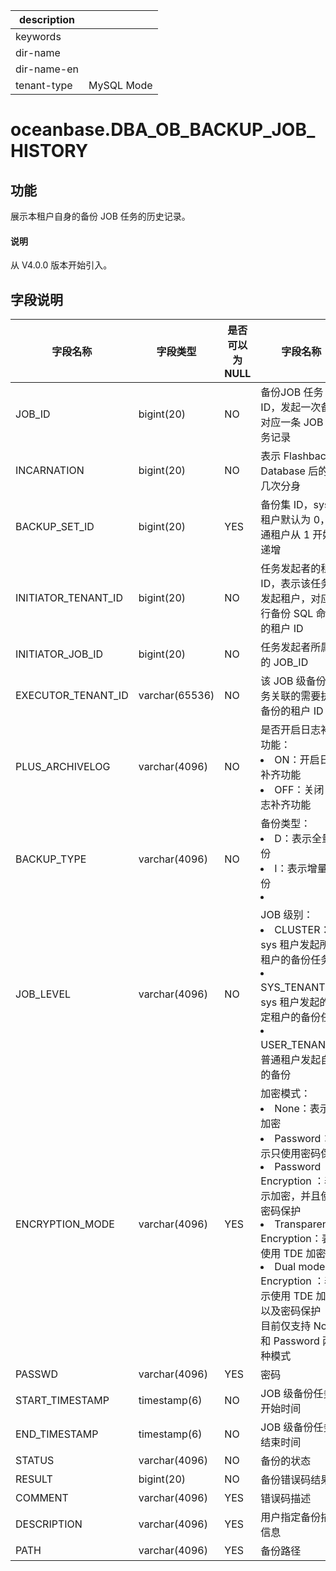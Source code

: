 |description||
|---|---|
|keywords||
|dir-name||
|dir-name-en||
|tenant-type|MySQL Mode|

# oceanbase.DBA_OB_BACKUP_JOB_HISTORY

## 功能

展示本租户自身的备份 JOB 任务的历史记录。

<main id="notice" type='explain'>
  <h4>说明</h4>
  <p>从 V4.0.0 版本开始引入。</p>
</main>

## 字段说明

| 字段名称 | 字段类型 | 是否可以为 NULL | 字段名称 |
| ------- | -------- | -------------- | ------- |
| JOB_ID | bigint(20) | NO | 备份JOB 任务 ID，发起一次备份对应一条 JOB 任务记录 |
| INCARNATION | bigint(20) | NO | 表示 Flashback Database 后的第几次分身 |
| BACKUP_SET_ID | bigint(20) | YES | 备份集 ID，sys 租户默认为 0，普通租户从 1 开始递增 |
| INITIATOR_TENANT_ID | bigint(20) | NO | 任务发起者的租户 ID，表示该任务的发起租户，对应执行备份 SQL 命令的租户 ID |
| INITIATOR_JOB_ID | bigint(20) | NO | 任务发起者所属于的 JOB_ID |
| EXECUTOR_TENANT_ID | varchar(65536) | NO | 该 JOB 级备份任务关联的需要执行备份的租户 ID |
| PLUS_ARCHIVELOG | varchar(4096) | NO | 是否开启日志补齐功能：<li>ON：开启日志补齐功能<li>OFF：关闭日志补齐功能 |
| BACKUP_TYPE | varchar(4096) | NO | 备份类型：<li>D：表示全量备份<li>I：表示增量备份<li>|
| JOB_LEVEL | varchar(4096) | NO | JOB 级别：<li>CLUSTER：sys 租户发起所有租户的备份任务<li>SYS_TENANT：sys 租户发起的指定租户的备份任务<li>USER_TENANT：普通租户发起自身的备份 |
| ENCRYPTION_MODE | varchar(4096) | YES | 加密模式：<li>None：表示不加密<li>Password：表示只使用密码保护<li>Password Encryption ：表示加密，并且使用密码保护<li>Transparent Encryption：表示使用 TDE 加密<li>Dual mode Encryption ：表示使用 TDE 加密以及密码保护<br>目前仅支持 None 和 Password 两种模式 |
| PASSWD | varchar(4096) | YES | 密码 |
| START_TIMESTAMP | timestamp(6) | NO | JOB 级备份任务开始时间 |
| END_TIMESTAMP | timestamp(6) | NO | JOB 级备份任务结束时间 |
| STATUS | varchar(4096) | NO | 备份的状态 |
| RESULT | bigint(20) | NO | 备份错误码结果 |
| COMMENT | varchar(4096) | YES | 错误码描述 |
| DESCRIPTION | varchar(4096) | YES | 用户指定备份描述信息 |
| PATH | varchar(4096) | YES | 备份路径 |
